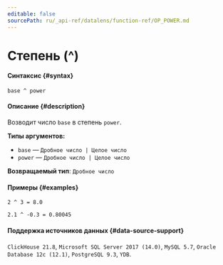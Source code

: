 ```yaml
---
editable: false
sourcePath: ru/_api-ref/datalens/function-ref/OP_POWER.md
---
```


# Степень (^)



#### Синтаксис {#syntax}


```
base ^ power
```

#### Описание {#description}
Возводит число `base` в степень `power`.

**Типы аргументов:**
- `base` — `Дробное число | Целое число`
- `power` — `Дробное число | Целое число`


**Возвращаемый тип**: `Дробное число`

#### Примеры {#examples}

```
2 ^ 3 = 8.0
```

```
2.1 ^ -0.3 = 0.80045
```


#### Поддержка источников данных {#data-source-support}

`ClickHouse 21.8`, `Microsoft SQL Server 2017 (14.0)`, `MySQL 5.7`, `Oracle Database 12c (12.1)`, `PostgreSQL 9.3`, `YDB`.
